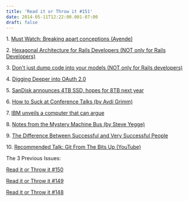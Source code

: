 ```yaml
---
title: 'Read it or Throw it #151'
date: 2014-05-11T12:22:00.001-07:00
draft: false
---
```


1. [Must Watch: Breaking apart conceptions (Ayende)](https://www.youtube.com/watch?v=0tlMTJDKiug)

2. [Hexagonal Architecture for Rails Developers (NOT only for Rails Developers)](http://victorsavkin.com/post/42542190528/hexagonal-architecture-for-rails-developers)

3. [Don't just dump code into your models (NOT only for Rails developers)](http://blog.sensible.io/2014/04/19/don-t-just-dump-code-into-your-models.html)

4. [Digging Deeper into OAuth 2.0](https://developer.salesforce.com/page/Digging_Deeper_into_OAuth_2.0_on_Force.com)

5. [SanDisk announces 4TB SSD, hopes for 8TB next year](http://www.computerworld.com/s/article/9248070/SanDisk_announces_4TB_SSD_hopes_for_8TB_next_year)

6. [How to Suck at Conference Talks (by Avdi Grimm)](http://devblog.avdi.org/2014/04/08/how-to-suck-at-conference-talks/)

7. [IBM unveils a computer that can argue](http://finance.yahoo.com/blogs/the-exchange/ibm-unveils-a-computer-than-can-argue-181228620.html)

8. [Notes from the Mystery Machine Bus (by Steve Yegge)](https://plus.google.com/u/0/110981030061712822816/posts/KaSKeg4vQtz)

9. [The Difference Between Successful and Very Successful People](https://www.linkedin.com/today/post/article/20140407153251-8353952-the-difference-between-successful-and-very-successful-people)

10. [Recommended Talk: Git From The Bits Up (YouTube)](https://www.youtube.com/watch?v=MYP56QJpDr4)

  

  

The 3 Previous Issues:

[Read it or Throw it #150](http://read-it-or-throw-it.blogspot.co.il/2014/05/read-it-or-throw-it-150.html)

[Read it or Throw it #149](http://read-it-or-throw-it.blogspot.co.il/2014/04/read-it-or-throw-it-149.html)

[Read it or Throw it #148](http://read-it-or-throw-it.blogspot.co.il/2014/04/read-it-or-throw-it-148.html)